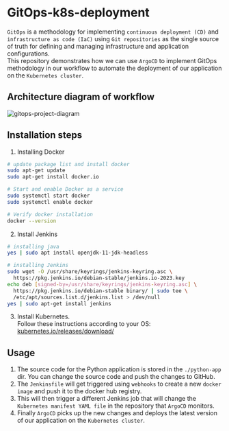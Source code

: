 # GitOps-k8s-deployment

``GitOps`` is a methodology for implementing ``continuous deployment (CD)`` and ``infrastructure as code (IaC)`` using ``Git repositories`` as the single source of truth for defining and managing infrastructure and application configurations.  
This repository demonstrates how we can use ``ArgoCD`` to implement GitOps methodology in our workflow to automate the deployment of our application on the ``Kubernetes cluster``.

## Architecture diagram of workflow
![gitops-project-diagram](https://github.com/TusharThapliyal/GitOps-k8s-deployment/assets/75366942/32dbf48e-9d28-4305-9688-65887e039095)


## Installation steps

1. Installing Docker

```bash
# update package list and install docker 
sudo apt-get update
sudo apt-get install docker.io

# Start and enable Docker as a service
sudo systemctl start docker
sudo systemctl enable docker

# Verify docker installation
docker --version
```
2. Install Jenkins
```bash
# installing java
yes | sudo apt install openjdk-11-jdk-headless

# installing Jenkins
sudo wget -O /usr/share/keyrings/jenkins-keyring.asc \
  https://pkg.jenkins.io/debian-stable/jenkins.io-2023.key
echo deb [signed-by=/usr/share/keyrings/jenkins-keyring.asc] \
  https://pkg.jenkins.io/debian-stable binary/ | sudo tee \
  /etc/apt/sources.list.d/jenkins.list > /dev/null
yes | sudo apt-get install jenkins
```
3. Install Kubernetes.  
Follow these instructions according to your OS: 
[kubernetes.io/releases/download/](https://kubernetes.io/releases/download/)

## Usage
1. The source code for the Python application is stored in the ``./python-app`` dir. You can change the source code and push the changes to GitHub. 
2. The ``Jenkinsfile`` will get triggered using ``webhooks`` to create a new ``docker image`` and push it to the docker hub registry.
3. This will then trigger a different Jenkins job that will change the ``Kubernetes manifest YAML file`` in the repository that ``ArgoCD`` monitors.
4. Finally ``ArgoCD`` picks up the new changes and deploys the latest version of our application on the ``Kubernetes cluster``. 
